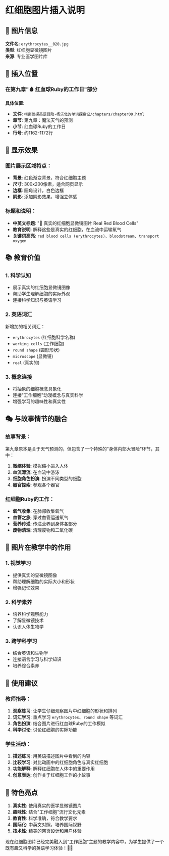 # 红细胞图片插入说明

## 📸 图片信息

**文件名**: `erythrocytes__020.jpg`  
**类型**: 红细胞显微镜图片  
**来源**: 专业医学图片库  

## 🎯 插入位置

### 在第九章"🩸 红血球Ruby的工作日"部分

**具体位置**: 
- **文件**: `柯南侦探英语冒险-杨乐北的单词探案记/chapters/chapter09.html`
- **章节**: 第九章：魔法天气的预测
- **小节**: 红血球Ruby的工作日
- **行号**: 约1162-1172行

## 🎨 显示效果

### 图片展示区域特点：
- **背景**: 红色渐变背景，符合红细胞主题
- **尺寸**: 300x200像素，适合网页显示
- **边框**: 圆角设计，白色边框
- **阴影**: 添加阴影效果，增强立体感

### 标题和说明：
- **中英文标题**: "🔬 真实的红细胞显微镜图片 Real Red Blood Cells"
- **教育说明**: 解释这些是真实的红细胞，在血流中运输氧气
- **关键词高亮**: `red blood cells (erythrocytes)`、`bloodstream`、`transport oxygen`

## 📚 教育价值

### 1. 科学认知
- 展示真实的红细胞显微镜图像
- 帮助学生理解细胞的实际外观
- 连接科学知识与英语学习

### 2. 英语词汇
新增加的相关词汇：
- `erythrocytes` (红细胞科学名称)
- `working cells` (工作细胞)
- `round shape` (圆形形状)
- `microscope` (显微镜)
- `real` (真实的)

### 3. 概念连接
- 将抽象的细胞概念具象化
- 连接"工作细胞"动漫概念与真实科学
- 增强学习的趣味性和真实性

## 🎭 与故事情节的融合

### 故事背景：
第九章原本是关于天气预测的，但包含了一个特殊的"身体内部大冒险"环节，其中：

1. **微缩体验**: 模拟缩小进入人体
2. **血流漂流**: 在血流中游泳
3. **细胞角色扮演**: 扮演不同类型的细胞
4. **器官探索**: 参观各个器官

### 红细胞Ruby的工作：
- **氧气收集**: 在肺部收集氧气
- **血管之旅**: 穿过血管运送氧气
- **营养传递**: 传递营养到身体各部分
- **废物清理**: 清理废物和二氧化碳

## 🔬 图片在教学中的作用

### 1. 视觉学习
- 提供真实的显微镜图像
- 帮助理解细胞的实际大小和形状
- 增强记忆效果

### 2. 科学素养
- 培养科学观察能力
- 了解显微镜技术
- 认识人体生物学

### 3. 跨学科学习
- 结合英语和生物学
- 连接语言学习与科学知识
- 培养综合素养

## 📝 使用建议

### 教师指导：
1. **观察练习**: 让学生仔细观察图片中红细胞的形状和排列
2. **词汇学习**: 重点学习 `erythrocytes`、`round shape` 等词汇
3. **角色扮演**: 结合图片进行红血球Ruby的工作模拟
4. **科学讨论**: 讨论红细胞的实际功能

### 学生活动：
1. **描述练习**: 用英语描述图片中看到的内容
2. **比较学习**: 对比动画中的红细胞角色与真实红细胞
3. **功能解释**: 解释红细胞在人体中的重要作用
4. **创意表达**: 创作关于红细胞工作的小故事

## 🌟 特色亮点

1. **真实性**: 使用真实的医学显微镜图片
2. **趣味性**: 结合"工作细胞"流行文化元素
3. **教育性**: 科学准确，符合教学要求
4. **国际化**: 中英文对照，培养国际视野
5. **技术性**: 精美的网页设计和用户体验

现在红细胞图片已经完美融入到"工作细胞"主题的教学内容中，为学生提供了一个既有趣又科学的英语学习体验！🔬✨